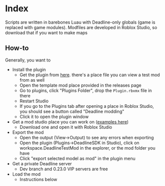 # Index

Scripts are written in barebones Luau with Deadline-only globals (game is replaced with game modules). Modfiles are developed in Roblox Studio, so download that if you want to make maps

## How-to

Generally, you want to

-   Install the plugin
    -   Get the plugin from [here](https://github.com/recoil-group/deadline-modfile-plugin/releases). there's a place file you can view a test mod from as well
    -   Open the template mod place provided in the releases page
    -   Go to plugins, click "Plugins Folder", drop the `Plugin.rbxmx` file in there
    -   Restart Studio
    -   If you go to the Plugins tab after opening a place in Roblox Studio, you should see a button called "Deadline modding"
    -   Click it to open the plugin window
-   Get a mod studio place you can work on ([examples here](https://github.com/recoil-group/deadline-modfile-packager/tree/master/examples/source))
    -   Download one and open it with Roblox Studio
-   Export the mod
    -   Open the output (View->Output) to see any errors when exporting
    -   Open the plugin (Plugins->DeadlineSDK in Studio), click on workspace.DeadlineTestMod in the explorer, or the mod folder you have
    -   Click "export selected model as mod" in the plugin menu
-   Get a private Deadline server
    -   Dev branch and 0.23.0 VIP servers are free
-   Load the mod
    -   Instructions below
